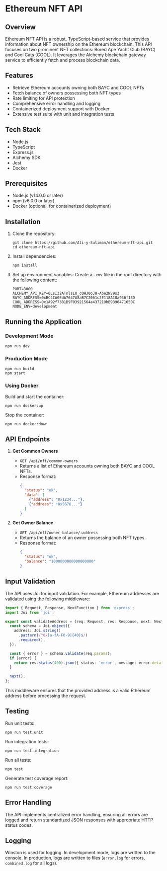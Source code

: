 # Ethereum NFT API

## Overview

Ethereum NFT API is a robust, TypeScript-based service that provides information about NFT ownership on the Ethereum blockchain. This API focuses on two prominent NFT collections: Bored Ape Yacht Club (BAYC) and Cool Cats (COOL). It leverages the Alchemy blockchain gateway service to efficiently fetch and process blockchain data.

## Features

- Retrieve Ethereum accounts owning both BAYC and COOL NFTs
- Fetch balance of owners possessing both NFT types
- Rate limiting for API protection
- Comprehensive error handling and logging
- Containerized deployment support with Docker
- Extensive test suite with unit and integration tests

## Tech Stack

- Node.js
- TypeScript
- Express.js
- Alchemy SDK
- Jest
- Docker

## Prerequisites

- Node.js (v14.0.0 or later)
- npm (v6.0.0 or later)
- Docker (optional, for containerized deployment)

## Installation

1. Clone the repository:
   ```
   git clone https://github.com/Ali-y-Suliman/ethereum-nft-api.git
   cd ethereum-nft-api
   ```

2. Install dependencies:
   ```
   npm install
   ```

3. Set up environment variables:
   Create a `.env` file in the root directory with the following content:
   ```
   PORT=3000
   ALCHEMY_API_KEY=0LsI32ATnlsLU_cQHJ0oJ8-Abe2Nv9s3
   BAYC_ADDRESS=0xBC4CA0EdA7647A8aB7C2061c2E118A18a936f13D
   COOL_ADDRESS=0x1A92f7381B9F03921564a437210bB9396471050C
   NODE_ENV=development
   ```

## Running the Application

### Development Mode

```
npm run dev
```

### Production Mode

```
npm run build
npm start
```

### Using Docker

Build and start the container:
```
npm run docker:up
```

Stop the container:
```
npm run docker:down
```

## API Endpoints

1. **Get Common Owners**
   - `GET /api/nft/common-owners`
   - Returns a list of Ethereum accounts owning both BAYC and COOL NFTs.
   - Response format:
     ```json
     {
       "status": "ok",
       "data": [
         {"address": "0x1234..."},
         {"address": "0x5678..."}
       ]
     }
     ```

2. **Get Owner Balance**
   - `GET /api/nft/owner-balance/:address`
   - Returns the balance of an owner possessing both NFT types.
   - Response format:
     ```json
     {
       "status": "ok",
       "balance": "1000000000000000000"
     }
     ```

## Input Validation

The API uses Joi for input validation. For example, Ethereum addresses are validated using the following middleware:

```typescript
import { Request, Response, NextFunction } from 'express';
import Joi from 'joi';

export const validateAddress = (req: Request, res: Response, next: NextFunction) => {
  const schema = Joi.object({
    address: Joi.string()
      .pattern(/^0x[a-fA-F0-9]{40}$/)
      .required(),
  });

  const { error } = schema.validate(req.params);
  if (error) {
    return res.status(400).json({ status: 'error', message: error.details[0].message });
  }

  next();
};
```

This middleware ensures that the provided address is a valid Ethereum address before processing the request.


## Testing

Run unit tests:
```
npm run test:unit
```

Run integration tests:
```
npm run test:integration
```

Run all tests:
```
npm test
```

Generate test coverage report:
```
npm run test:coverage
```

## Error Handling

The API implements centralized error handling, ensuring all errors are logged and return standardized JSON responses with appropriate HTTP status codes.

## Logging

Winston is used for logging. In development mode, logs are written to the console. In production, logs are written to files (`error.log` for errors, `combined.log` for all logs).
